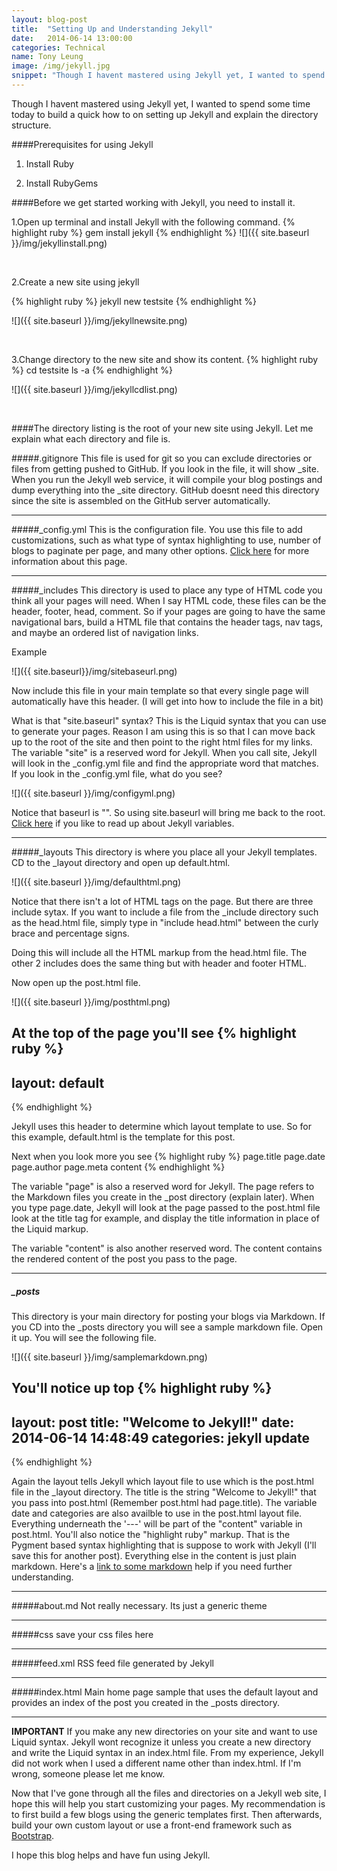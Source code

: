 ```yaml
---
layout: blog-post
title:  "Setting Up and Understanding Jekyll"
date:   2014-06-14 13:00:00
categories: Technical
name: Tony Leung
image: /img/jekyll.jpg 
snippet: "Though I havent mastered using Jekyll yet, I wanted to spend some time today to build a quick how to on setting and using Jekyll."
---
```


Though I havent mastered using Jekyll yet, I wanted to spend some time today to build a quick how to on setting up Jekyll and explain the directory structure.

####Prerequisites for using Jekyll

1. Install Ruby

2. Install RubyGems

####Before we get started working with Jekyll, you need to install it.   

1.Open up terminal and install Jekyll with the following command.
{% highlight ruby %}
gem install jekyll
{% endhighlight %}
![]({{ site.baseurl }}/img/jekyllinstall.png)
 
<br />

2.Create a new site using jekyll

{% highlight ruby %}
jekyll new testsite
{% endhighlight %}

![]({{ site.baseurl }}/img/jekyllnewsite.png)
 
<br />

3.Change directory to the new site and show its content.
{% highlight ruby %}
cd testsite
ls -a
{% endhighlight %}

![]({{ site.baseurl }}/img/jekyllcdlist.png)

<br />

####The directory listing is the root of your new site using Jekyll.   Let me explain what each directory and file is.

#####.gitignore
This file is used for git so you can exclude directories or files from getting pushed to GitHub.  If you look in the file, it will show _site.   When you run the Jekyll web service, it will compile your blog postings and dump everything into the _site directory.   GitHub doesnt need this directory since the site is assembled on the GitHub server automatically.   

* * *

#####_config.yml
This is the configuration file.  You use this file to add customizations, such as what type of syntax highlighting to use, number of blogs to paginate per page, and many other options.  [Click here](http://jekyllrb.com/docs/configuration/) for more information about this page.

* * *

#####_includes
This directory is used to place any type of HTML code you think all your pages will need.  When I say HTML code, these files can be the header, footer, head, comment.   So if your pages are going to have the same navigational bars, build a HTML file that contains the header tags, nav tags, and maybe an ordered list of navigation links.

Example

![]({{ site.baseurl}}/img/sitebaseurl.png)

Now include this file in your main template so that every single page will automatically have this header. (I will get into how to include the file in a bit)

What is that "site.baseurl" syntax?  This is the Liquid syntax that you can use to generate your pages.   Reason I am using this is so that I can move back up to the root of the site and then point to the right html files for my links. The variable "site" is a reserved word for Jekyll.  When you call site, Jekyll will look in the _config.yml file and find the appropriate word that matches.   If you look in the _config.yml file, what do you see?

![]({{ site.baseurl }}/img/configyml.png)

Notice that baseurl is "".  So using site.baseurl will bring me back to the root.  [Click here](http://jekyllrb.com/docs/variables/) if you like to read up about Jekyll variables.

* * *

#####_layouts
This directory is where you place all your Jekyll templates.  CD to the _layout directory and open up default.html.  

![]({{ site.baseurl }}/img/defaulthtml.png)

Notice that there isn't a lot of HTML tags on the page.   But there are three include sytax. If you want to include a file from the _include directory such as the head.html file, simply type in "include head.html" between the curly brace and percentage signs.

Doing this will include all the HTML markup from the head.html file.   The other 2 includes does the same thing but with header and footer HTML.

Now open up the post.html file.

![]({{ site.baseurl }}/img/posthtml.png)

At the top of the page you'll see 
{% highlight ruby %}
---
layout: default
---
{% endhighlight %}

Jekyll uses this header to determine which layout template to use.   So for this example, default.html is the template for this post.

Next when you look more you see
{% highlight ruby %}
page.title 
page.date
page.author
page.meta
content
{% endhighlight %}

The variable "page" is also a reserved word for Jekyll.  The page refers to the Markdown files you create in the _post directory (explain later).   When you type page.date, Jekyll will look at the page passed to the post.html file look at the title tag for example, and display the title information in place of the Liquid markup.  

The variable "content" is also another reserved word.  The content contains the rendered content of the post you pass to the page.

* * *

##### _posts
This directory is your main directory for posting your blogs via Markdown.  If you CD into the _posts directory you will see a sample markdown file.    Open it up.  You will see the following file.   

![]({{ site.baseurl }}/img/samplemarkdown.png)

You'll notice up top 
{% highlight ruby %}
---
layout: post
title:  "Welcome to Jekyll!"
date:   2014-06-14 14:48:49
categories: jekyll update
---
{% endhighlight %}

Again the layout tells Jekyll which layout file to use which is the post.html file in the _layout directory.   The title is the string "Welcome to Jekyll!" that you pass into post.html (Remember post.html had page.title).   The variable date and categories are also availble to use in the post.html layout file.  Everything underneath the '---' will be part of the "content" variable in post.html.   You'll also notice the "highlight ruby" markup. That is the Pygment based syntax highlighting that is suppose to work with Jekyll (I'll save this for another post).   Everything else in the content is just plain markdown.  Here's a [link to some markdown](http://daringfireball.net/projects/markdown/) help if you need further understanding.

* * *

#####about.md
Not really necessary. Its just a generic theme

* * *

#####css
save your css files here

* * *

#####feed.xml
RSS feed file generated by Jekyll

* * * 

#####index.html
Main home page sample that uses the default layout and provides an index of the post you created in the _posts directory.

* * *

**IMPORTANT**
If you make any new directories on your site and want to use Liquid syntax.  Jekyll wont recognize it unless you create a new directory and write the Liquid syntax in an index.html file.   From my experience, Jekyll did not work when I used a different name other than index.html.  If I'm wrong, someone please let me know.

Now that I've gone through all the files and directories on a Jekyll web site, I hope this will help you start customizing your pages.   My recommendation is to first build a few blogs using the generic templates first.  Then afterwards, build your own custom layout or use a front-end framework such as [Bootstrap](http://getbootstrap.com/).   

I hope this blog helps and have fun using Jekyll.







